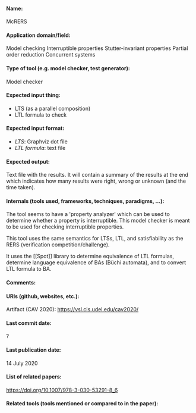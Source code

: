 #### Name:
McRERS

#### Application domain/field:
Model checking
Interruptible properties
Stutter-invariant properties
Partial order reduction
Concurrent systems

#### Type of tool (e.g. model checker, test generator):
Model checker

#### Expected input thing:
- LTS (as a parallel composition)
- LTL formula to check

#### Expected input format:
- *LTS*: Graphviz dot file
- *LTL formula*: text file

#### Expected output:
Text file with the results. 
It will contain a summary of the results at the end which indicates how many results were right, wrong or unknown (and the time taken).

#### Internals (tools used, frameworks, techniques, paradigms, ...):
The tool seems to have a 'property analyzer' which can be used to determine whether a property is interruptible. This model checker is meant to be used for checking interruptible properties.

This tool uses the same semantics for LTSs, LTL, and satisfiability as the RERS (verification competition/challenge).

It uses the [[Spot]] library to determine equivalence of LTL formulas, determine language equivalence of BAs (Büchi automata), and to convert LTL formula to BA.

#### Comments:

#### URIs (github, websites, etc.):
Artifact (CAV 2020): https://vsl.cis.udel.edu/cav2020/

#### Last commit date:
?

#### Last publication date:
14 July 2020

#### List of related papers:
https://doi.org/10.1007/978-3-030-53291-8_6

#### Related tools (tools mentioned or compared to in the paper):